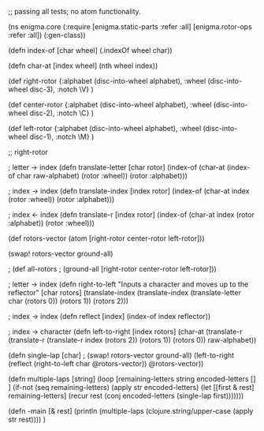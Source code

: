 ;; passing all tests; no atom functionality.

(ns enigma.core
  (:require [enigma.static-parts :refer :all]
            [enigma.rotor-ops :refer :all])
  (:gen-class))

(defn index-of [char wheel]
  (.indexOf wheel char))

(defn char-at [index wheel]
  (nth wheel index))

(def right-rotor {:alphabet (disc-into-wheel alphabet),
                :wheel (disc-into-wheel disc-3),
                :notch \V} )

(def center-rotor {:alphabet (disc-into-wheel alphabet),
                :wheel (disc-into-wheel disc-2),
                :notch \C} )

(def left-rotor {:alphabet (disc-into-wheel alphabet),
                :wheel (disc-into-wheel disc-1),
                :notch \M} )


;; right-rotor

; letter -> index
(defn translate-letter [char rotor]
  (index-of (char-at (index-of char raw-alphabet) (rotor :wheel)) (rotor :alphabet)))

; index -> index
(defn translate-index [index rotor]
  (index-of (char-at index (rotor :wheel)) (rotor :alphabet)))

; index <- index
(defn translate-r [index rotor]
  (index-of (char-at index (rotor :alphabet)) (rotor :wheel)))

(def rotors-vector (atom [right-rotor center-rotor left-rotor]))

(swap! rotors-vector ground-all)

; (def all-rotors
;   (ground-all [right-rotor center-rotor left-rotor]))

; letter -> index
(defn right-to-left
  "Inputs a character and moves up to the reflector"
  [char rotors]
  (translate-index (translate-index (translate-letter char (rotors 0)) (rotors 1)) (rotors 2)))

; index -> index
(defn reflect
  [index]
  (index-of index reflector))

; index -> character
(defn left-to-right
  [index rotors]
  (char-at (translate-r (translate-r (translate-r index (rotors 2)) (rotors 1)) (rotors 0)) raw-alphabet))

(defn single-lap [char]
;  (swap! rotors-vector ground-all)
  (left-to-right (reflect (right-to-left char @rotors-vector)) @rotors-vector))

(defn multiple-laps [string]
  (loop [remaining-letters  string
         encoded-letters    []    ]
    (if-not (seq remaining-letters)
      (apply str encoded-letters)
      (let [[first & rest] remaining-letters]
        (recur rest (conj encoded-letters (single-lap first)))))))

(defn -main
  [& rest]
  (println (multiple-laps (clojure.string/upper-case (apply str rest))))
  )
